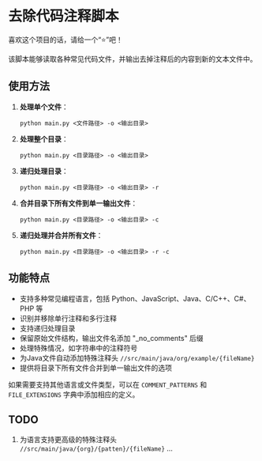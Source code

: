 # 去除代码注释脚本

喜欢这个项目的话，请给一个“⭐️”吧！

该脚本能够读取各种常见代码文件，并输出去掉注释后的内容到新的文本文件中。

## 使用方法

1. **处理单个文件**：
   ```dash
   python main.py <文件路径> -o <输出目录>
   ```

2. **处理整个目录**：
   ```dash
   python main.py <目录路径> -o <输出目录>
   ```

3. **递归处理目录**：
   ```dash
   python main.py <目录路径> -o <输出目录> -r
   ```

4. **合并目录下所有文件到单一输出文件**：
   ```dash
   python main.py <目录路径> -o <输出目录> -c
   ```

5. **递归处理并合并所有文件**：
   ```dash
   python main.py <目录路径> -o <输出目录> -r -c
   ```

## 功能特点

- 支持多种常见编程语言，包括 Python、JavaScript、Java、C/C++、C#、PHP 等
- 识别并移除单行注释和多行注释
- 支持递归处理目录
- 保留原始文件结构，输出文件名添加 "_no_comments" 后缀
- 处理特殊情况，如字符串中的注释符号
- 为Java文件自动添加特殊注释头 `//src/main/java/org/example/{fileName}`
- 提供将目录下所有文件合并到单一输出文件的选项

如果需要支持其他语言或文件类型，可以在 `COMMENT_PATTERNS` 和 `FILE_EXTENSIONS` 字典中添加相应的定义。

## TODO

1. 为语言支持更高级的特殊注释头 `//src/main/java/{org}/{patten}/{fileName}`
...